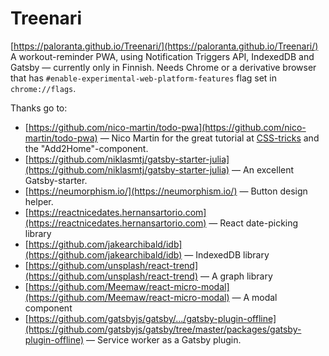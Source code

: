 # Treenari
[https://paloranta.github.io/Treenari/](https://paloranta.github.io/Treenari/)
A workout-reminder PWA, using Notification Triggers API, IndexedDB and Gatsby — currently only in Finnish.
Needs Chrome or a derivative browser that has `#enable-experimental-web-platform-features` flag set in `chrome://flags`.

Thanks go to:
- [https://github.com/nico-martin/todo-pwa](https://github.com/nico-martin/todo-pwa) — Nico Martin for the great tutorial at [CSS-tricks](https://css-tricks.com/creating-scheduled-push-notifications/) and the "Add2Home"-component.
- [https://github.com/niklasmtj/gatsby-starter-julia](https://github.com/niklasmtj/gatsby-starter-julia) — An excellent Gatsby-starter.
- [https://neumorphism.io/](https://neumorphism.io/) — Button design helper.
- [https://reactnicedates.hernansartorio.com](https://reactnicedates.hernansartorio.com) — React date-picking library
- [https://github.com/jakearchibald/idb](https://github.com/jakearchibald/idb) — IndexedDB library
- [https://github.com/unsplash/react-trend](https://github.com/unsplash/react-trend) — A graph library
- [https://github.com/Meemaw/react-micro-modal](https://github.com/Meemaw/react-micro-modal) — A modal component
- [https://github.com/gatsbyjs/gatsby/.../gatsby-plugin-offline](https://github.com/gatsbyjs/gatsby/tree/master/packages/gatsby-plugin-offline) — Service worker as a Gatsby plugin.
